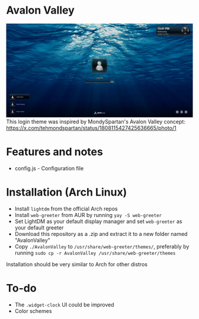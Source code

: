 # Avalon Valley
![alt text](https://github.com/morkyman32/lightdm-webgreeter-avalonvalley/blob/main/screenshot.webp?raw=true)
This login theme was inspired by MondySpartan's Avalon Valley concept: https://x.com/tehmondspartan/status/1808115427425636665/photo/1
# Features and notes
* config.js - Configuration file

# Installation (Arch Linux)
* Install `lightdm` from the official Arch repos
* Install `web-greeter` from AUR by running `yay -S web-greeter`
* Set LightDM as your default display manager and set `web-greeter` as your default greeter
* Download this repository as a .zip and extract it to a new folder named "AvalonValley"
* Copy `./AvalonValley` to `/usr/share/web-greeter/themes/`, preferably by running `sudo cp -r AvalonValley /usr/share/web-greeter/themes`

Installation should be very similar to Arch for other distros

# To-do
* The `.widget-clock` UI could be improved
* Color schemes

